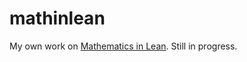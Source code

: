 # mathinlean

My own work on [Mathematics in Lean](https://leanprover-community.github.io/mathematics_in_lean/). Still in progress.